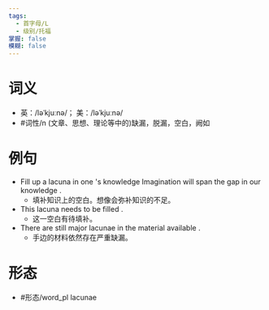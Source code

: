 ```yaml
---
tags:
  - 首字母/L
  - 级别/托福
掌握: false
模糊: false
---
```

# 词义
- 英：/ləˈkjuːnə/； 美：/ləˈkjuːnə/
- #词性/n  (文章、思想、理论等中的)缺漏，脱漏，空白，阙如
# 例句
- Fill up a lacuna in one 's knowledge Imagination will span the gap in our knowledge .
	- 填补知识上的空白。想像会弥补知识的不足。
- This lacuna needs to be filled .
	- 这一空白有待填补。
- There are still major lacunae in the material available .
	- 手边的材料依然存在严重缺漏。
# 形态
- #形态/word_pl lacunae
